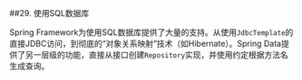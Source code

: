 ##29. 使用SQL数据库

Spring Framework为使用SQL数据库提供了大量的支持。从使用`JdbcTemplate`的直接JDBC访问，到彻底的“对象关系映射”技术（如Hibernate）。Spring Data提供了另一层级的功能，直接从接口创建`Repository`实现，并使用约定根据方法名生成查询。
